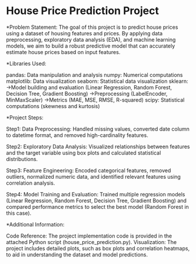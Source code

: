 # House Price Prediction Project

*Problem Statement:
   The goal of this project is to predict house prices using a dataset of housing features and prices. By applying data preprocessing, exploratory data analysis (EDA), and machine learning models, we aim to build a robust predictive model that can accurately estimate house prices based on input features.

*Libraries Used:

  pandas: Data manipulation and analysis
  numpy: Numerical computations
  matplotlib: Data visualization
  seaborn: Statistical data visualization
  sklearn:
      ->Model building and evaluation (Linear Regression, Random Forest, Decision Tree, Gradient Boosting)
      ->Preprocessing (LabelEncoder, MinMaxScaler)
      ->Metrics (MAE, MSE, RMSE, R-squared)
  scipy: Statistical computations (skewness and kurtosis)

*Project Steps:

 Step1: Data Preprocessing: Handled missing values, converted date column to datetime format, and removed high-cardinality features.
    
 Step2: Exploratory Data Analysis: Visualized relationships between features and the target variable using box plots and calculated statistical distributions.
    
 Step3: Feature Engineering: Encoded categorical features, removed outliers, normalized numeric data, and identified relevant features using correlation analysis.
    
 Step4: Model Training and Evaluation: Trained multiple regression models (Linear Regression, Random Forest, Decision Tree, Gradient Boosting) and compared performance                 		       metrics to select the best model (Random Forest in this case).

*Additional Information:

   Code Reference: The project implementation code is provided in the attached Python script (house_price_prediction.py).
   Visualization: The project includes detailed plots, such as box plots and correlation heatmaps, to aid in understanding the dataset and model predictions.
